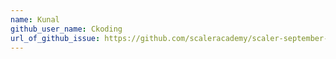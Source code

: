 ```yaml
---
name: Kunal
github_user_name: Ckoding
url_of_github_issue: https://github.com/scaleracademy/scaler-september-open-source-challenge/issues/227
---
```

